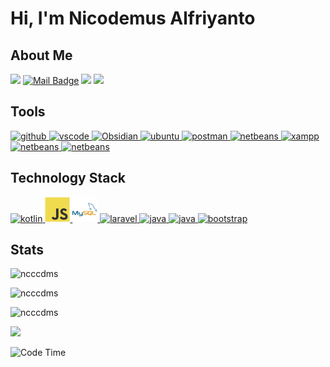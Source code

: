 # Hi, I'm Nicodemus Alfriyanto

## About Me

[![](https://visitor-badge.laobi.icu/badge?page_id=ncccdms.ncccdms)](https://visitor-badge.laobi.icu/badge?page_id=ncccdms.ncccdms)
[![Mail Badge](https://img.shields.io/badge/-gmail-c14438?style=flat&logo=Gmail&logoColor=white&link=mailto:eryajf@163.com)](mailto:nicodemusalfriyanto@gmail.com)
[![](https://img.shields.io/github/stars/ncccdms?color=fefb7b&logo=Undertale)](https://github-readme-stats.vercel.app/api?username=ncccdms&hide_title=false&hide_border=true&show_icons=true&include_all_commits=true&line_height=20&bg_color=0,EC6C6C,FFD479,FFFC79,73FA79&theme=graywhite&locale=cn)
[![](https://img.shields.io/github/followers/ncccdms?color=27da6b&logo=Handshake)](https://github.com/ncccdms?tab=followers)

## Tools

<a href="https://github.com" target="_blank"> <img src="https://cdn.jsdelivr.net/gh/devicons/devicon/icons/github/github-original.svg" alt="github" width="40" height="40"/> </a> <a href="https://code.visualstudio.com/" target="_blank"> <img src="https://cdn.jsdelivr.net/gh/devicons/devicon/icons/vscode/vscode-original.svg" alt="vscode" width="40" height="40"/> </a> <a href="https://obsidian.md/" target="_blank"> <img src="https://obsidian.md/favicon.ico" alt="Obsidian" width="40" height="40"/> </a> <a href="https://ubuntu.com/" target="_blank"> <img src="https://www.vectorlogo.zone/logos/ubuntu/ubuntu-icon.svg" alt="ubuntu" width="40" height="40"/> </a> <a href="https://postman.com" target="_blank" rel="noreferrer"> <img src="https://www.vectorlogo.zone/logos/getpostman/getpostman-icon.svg" alt="postman" width="40" height="40"/> </a> <a href="https://www.netacad.com/courses/packet-tracer" target="_blank" rel="noreferrer"> <img src="https://www.vectorlogo.zone/logos/cisco/cisco-ar21.svg" alt="netbeans" width="40" height="40"/> </a> <a href="https://www.apachefriends.org/" target="_blank" rel="noreferrer"> <img src="https://static.cdnlogo.com/logos/x/32/xampp.svg" alt="xampp" width="40" height="40"/> </a> <a href="https://netbeans.apache.org/" target="_blank" rel="noreferrer"> <img src="https://upload.wikimedia.org/wikipedia/commons/9/98/Apache_NetBeans_Logo.svg" alt="netbeans" width="40" height="40"/> <img src="https://assets.clarisco.com/images/banner/hire/mobile/androidstudio.webp" alt="netbeans" width="40" height="40"/></a> 

## Technology Stack

<a href="https://kotlinlang.org/" target="_blank" rel="noreferrer"> <img src="https://www.vectorlogo.zone/logos/kotlinlang/kotlinlang-icon.svg" alt="kotlin" width="40" height="40"/> </a> <a href="https://developer.mozilla.org/en-US/docs/Web/JavaScript" target="_blank" rel="noreferrer"> <img src="https://raw.githubusercontent.com/devicons/devicon/master/icons/javascript/javascript-original.svg" alt="javascript" width="40" height="40"/> </a> <a href="https://www.mysql.com/" target="_blank" rel="noreferrer"> <img src="https://raw.githubusercontent.com/devicons/devicon/master/icons/mysql/mysql-original-wordmark.svg" alt="mysql" width="40" height="40"/> </a><a href="https://laravel.com/" target="_blank" rel="noreferrer"> <img src="https://www.vectorlogo.zone/logos/laravel/laravel-icon.svg" alt="laravel" width="40" height="40"/> </a> <a href="https://dev.java/learn/" target="_blank" rel="noreferrer"> <img src="https://www.vectorlogo.zone/logos/java/java-icon.svg" alt="java" width="40" height="40"/> </a> <a href="https://en.cppreference.com/w/cpp/" target="_blank" rel="noreferrer"> <img src="https://github.com/isocpp/logos/blob/master/cpp_logo.svg" alt="java" width="40" height="40"/> </a> <a href="https://getbootstrap.com/" target="_blank" rel="noreferrer"> <img src="https://www.vectorlogo.zone/logos/getbootstrap/getbootstrap-icon.svg" alt="bootstrap" width="40" height="40"/> </a>


## Stats

<p><img src="https://github-readme-stats.vercel.app/api?username=ncccdms&theme=material-palenight&hide_border=false&include_all_commits=false&count_private=false" alt="ncccdms" /></p>
<p><img src="https://github-readme-streak-stats.herokuapp.com/?user=ncccdms&theme=material-palenight&hide_border=false" alt="ncccdms" /></p>
<p><img src="https://github-readme-stats.vercel.app/api/top-langs/?username=ncccdms&theme=material-palenight&hide_border=false&include_all_commits=false&count_private=false&layout=compact" alt="ncccdms" /></p>

![](https://github-profile-trophy.vercel.app/?username=ncccdms&theme=dracula&no-frame=false&no-bg=false&margin-w=4)

<!--START_SECTION:waka-->
![Code Time](http://img.shields.io/badge/Code%20Time-3%2C262%20hrs%2030%20mins-blue)
<!--END_SECTION:waka-->

<!--
**cxyfreedom/cxyfreedom** is a ✨ _special_ ✨ repository because its `README.md` (this file) appears on your GitHub profile.

Here are some ideas to get you started:

- 🔭 I’m currently working on ...
- 🌱 I’m currently learning ...
- 👯 I’m looking to collaborate on ...
- 🤔 I’m looking for help with ...
- 💬 Ask me about ...
- 📫 How to reach me: ...
- 😄 Pronouns: ...
- ⚡ Fun fact: ...
-->
